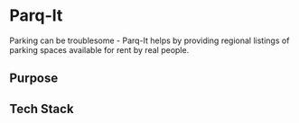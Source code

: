 # Parq-It

Parking can be troublesome - Parq-It helps by providing regional listings of parking spaces available for rent by real people. 

## Purpose


## Tech Stack
